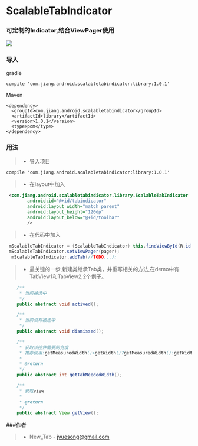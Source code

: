 # ScalableTabIndicator
### 可定制的Indicator,结合ViewPager使用

![](https://raw.githubusercontent.com/jiang111/ScalableTabIndicator/master/art/7.gif)


### 导入
gradle
```
compile 'com.jiang.android.scalabletabindicator:library:1.0.1'

```


Maven
```
<dependency>
  <groupId>com.jiang.android.scalabletabindicator</groupId>
  <artifactId>library</artifactId>
  <version>1.0.1</version>
  <type>pom</type>
</dependency>
```

### 用法

>* 导入项目

  ```
  compile 'com.jiang.android.scalabletabindicator:library:1.0.1'
  
  ```

>* 在layout中加入

  ```xml
   <com.jiang.android.scalabletabindicator.library.ScalableTabIndicator
          android:id="@+id/tabindicator"
          android:layout_width="match_parent"
          android:layout_height="120dp"
          android:layout_below="@+id/toolbar"
          />
  ```

>* 在代码中加入

  ```java
   mScalableTabIndicator = (ScalableTabIndicator) this.findViewById(R.id.tabindicator);
   mScalableTabIndicator.setViewPager(pager);
    mScalableTabIndicator.addTab(//TODO...);
  ```

>* 最关键的一步,新建类继承Tab类，并重写相关的方法,在demo中有TabView1和TabView2,2个例子。

  ```java
      /**
       * 当前被选中
       */
      public abstract void actived();
  
      /**
       * 当前没有被选中
       */
      public abstract void dismissed();
  
      /**
       * 获取该控件需要的宽度
       * 推荐使用:getMeasuredWidth()>getWidth()?getMeasuredWidth():getWidth()
       *
       * @return
       */
      public abstract int getTabNeededWidth();
  
      /**
       * 获取view
       *
       * @return
       */
      public abstract View getView();
  
  ```


###作者
>* New_Tab - <jyuesong@gmail.com>



